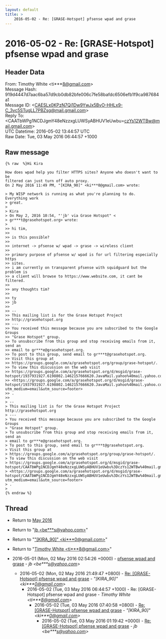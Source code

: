 ```yaml
---
layout: default
title: >
    2016-05-02 - Re: [GRASE-Hotspot] pfsense wpad and grase
---
```


# 2016-05-02 - Re: [GRASE-Hotspot] pfsense wpad and grase

## Header Data

From: Timothy White \<ti***8@gmail.com\><br>
Message Hash: 919d4447d7aac6ba57d9cb0db82bfe006c7fe58bafdc6506efb1f9ca987684a1<br>
Message ID: \<CAESLx0KPzN7Qj1Dw9YwJx5BvO-HHLx9-C_3vc5STugLL7PBZsg@mail.gmail.com\><br>
Reply To: \<CAATbWPg1NCDJgmY48eNzzxgLUWSyABHUV1eUwbu=czYs12WTBw@mail.gmail.com\><br>
UTC Datetime: 2016-05-02 13:44:57 UTC<br>
Raw Date: Tue, 03 May 2016 06:44:57 +1000<br>

## Raw message

```
{% raw  %}Hi Kira

How does wpad help you filter HTTPS sites? Anyone who doesn't want to be
filtered can just turn off auto proxy.
On 2 May 2016 11:49 PM, "[KIRA_90]" <ki***0@gmail.com> wrote:

> My WISP network is running as what you're planning to do.  Everything work
> great.
>
> Kira
> On May 2, 2016 10:54, "'jb' via Grase Hotspot" <
> gr***t@grasehotspot.org> wrote:
>
>> hi tim,
>>
>> is this possible?
>>
>> internet -> pfsense w/ wpad -> grase -> wireless client
>>
>> primary purpose of pfsense w/ wpad is for url filtering especially https
>> sites.
>> i am currently on transparent pfsense with squidguard but the problem is
>> a client will browse to https://www.website.com, it cant be filtered.
>>
>> any thoughts tim?
>>
>> ty
>> jb
>>
>> --
>> This mailing list is for the Grase Hotspot Project
>> http://grasehotspot.org
>> ---
>> You received this message because you are subscribed to the Google Groups
>> "Grase Hotspot" group.
>> To unsubscribe from this group and stop receiving emails from it, send an
>> email to gr***e@grasehotspot.org.
>> To post to this group, send email to gr***t@grasehotspot.org.
>> Visit this group at
>> https://groups.google.com/a/grasehotspot.org/group/grase-hotspot/.
>> To view this discussion on the web visit
>> https://groups.google.com/a/grasehotspot.org/d/msgid/grase-hotspot/1937931927.6198802.1462157666620.JavaMail.yahoo%40mail.yahoo.com
>> <https://groups.google.com/a/grasehotspot.org/d/msgid/grase-hotspot/1937931927.6198802.1462157666620.JavaMail.yahoo%40mail.yahoo.com?utm_medium=email&utm_source=footer>
>> .
>>
> --
> This mailing list is for the Grase Hotspot Project http://grasehotspot.org
> ---
> You received this message because you are subscribed to the Google Groups
> "Grase Hotspot" group.
> To unsubscribe from this group and stop receiving emails from it, send an
> email to gr***e@grasehotspot.org.
> To post to this group, send email to gr***t@grasehotspot.org.
> Visit this group at
> https://groups.google.com/a/grasehotspot.org/group/grase-hotspot/.
> To view this discussion on the web visit
> https://groups.google.com/a/grasehotspot.org/d/msgid/grase-hotspot/CAATbWPg1NCDJgmY48eNzzxgLUWSyABHUV1eUwbu%3DczYs12WTBw%40mail.gmail.com
> <https://groups.google.com/a/grasehotspot.org/d/msgid/grase-hotspot/CAATbWPg1NCDJgmY48eNzzxgLUWSyABHUV1eUwbu%3DczYs12WTBw%40mail.gmail.com?utm_medium=email&utm_source=footer>
> .
>
{% endraw %}
```

## Thread

+ Return to [May 2016](/archive/2016/05)

+ Return to "[jb <be***s<span>@</span>yahoo.com>](/authors/be___s_at_yahoo_com)"
+ Return to "["[KIRA_90]" <ki***0<span>@</span>gmail.com>](/authors/ki___0_at_gmail_com)"
+ Return to "[Timothy White <ti***8<span>@</span>gmail.com>](/authors/ti___8_at_gmail_com)"

+ 2016-05-01 (Mon, 02 May 2016 02:54:26 +0000) - [pfsense wpad and grase](/archive/2016/05/9bbf385f5dd6f2d46cd25cf8d3feda666385d9ae86f368678e8065a325dfafd4) - _jb \<be***s@yahoo.com\>_
  + 2016-05-02 (Mon, 02 May 2016 21:49:47 +0800) - [Re: [GRASE-Hotspot] pfsense wpad and grase](/archive/2016/05/9a2e805edacf72866f59e2c6d45bf64536857b726a65e578112b85b58ca53729) - _"[KIRA_90]" \<ki***0@gmail.com\>_
    + 2016-05-02 (Tue, 03 May 2016 06:44:57 +1000) - Re: [GRASE-Hotspot] pfsense wpad and grase - _Timothy White \<ti***8@gmail.com\>_
      + 2016-05-02 (Tue, 03 May 2016 07:40:58 +0800) - [Re: [GRASE-Hotspot] pfsense wpad and grase](/archive/2016/05/8fb1a5dda0a4801950bcc332cf93de98a2fb01751ed1a1fa7097dd9101249374) - _"[KIRA_90]" \<ki***0@gmail.com\>_
        + 2016-05-02 (Tue, 03 May 2016 01:19:42 +0000) - [Re: [GRASE-Hotspot] pfsense wpad and grase](/archive/2016/05/418790abb6fcbb1444a1131edfac4ca091803d553205be35fc76918d6dda8260) - _jb \<be***s@yahoo.com\>_

